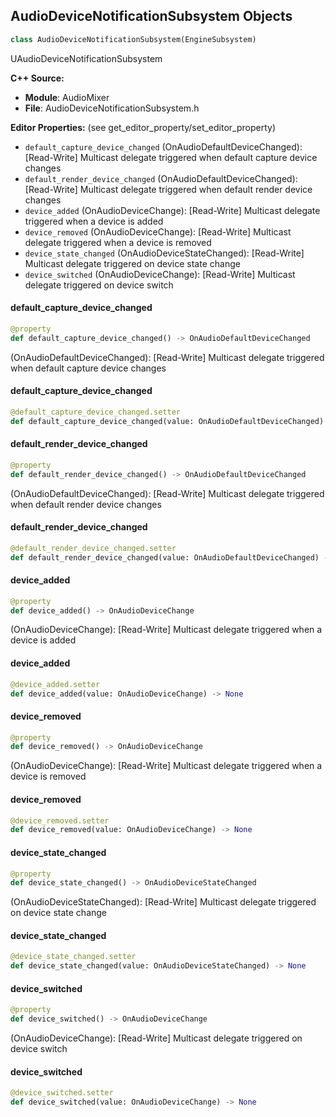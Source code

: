 ## AudioDeviceNotificationSubsystem Objects

```python
class AudioDeviceNotificationSubsystem(EngineSubsystem)
```

UAudioDeviceNotificationSubsystem

**C++ Source:**

- **Module**: AudioMixer
- **File**: AudioDeviceNotificationSubsystem.h

**Editor Properties:** (see get_editor_property/set_editor_property)

- ``default_capture_device_changed`` (OnAudioDefaultDeviceChanged):  [Read-Write] Multicast delegate triggered when default capture device changes
- ``default_render_device_changed`` (OnAudioDefaultDeviceChanged):  [Read-Write] Multicast delegate triggered when default render device changes
- ``device_added`` (OnAudioDeviceChange):  [Read-Write] Multicast delegate triggered when a device is added
- ``device_removed`` (OnAudioDeviceChange):  [Read-Write] Multicast delegate triggered when a device is removed
- ``device_state_changed`` (OnAudioDeviceStateChanged):  [Read-Write] Multicast delegate triggered on device state change
- ``device_switched`` (OnAudioDeviceChange):  [Read-Write] Multicast delegate triggered on device switch

<a id="unreal.AudioDeviceNotificationSubsystem.default_capture_device_changed"></a>

#### default_capture_device_changed

```python
@property
def default_capture_device_changed() -> OnAudioDefaultDeviceChanged
```

(OnAudioDefaultDeviceChanged):  [Read-Write] Multicast delegate triggered when default capture device changes

<a id="unreal.AudioDeviceNotificationSubsystem.default_capture_device_changed"></a>

#### default_capture_device_changed

```python
@default_capture_device_changed.setter
def default_capture_device_changed(value: OnAudioDefaultDeviceChanged) -> None
```

<a id="unreal.AudioDeviceNotificationSubsystem.default_render_device_changed"></a>

#### default_render_device_changed

```python
@property
def default_render_device_changed() -> OnAudioDefaultDeviceChanged
```

(OnAudioDefaultDeviceChanged):  [Read-Write] Multicast delegate triggered when default render device changes

<a id="unreal.AudioDeviceNotificationSubsystem.default_render_device_changed"></a>

#### default_render_device_changed

```python
@default_render_device_changed.setter
def default_render_device_changed(value: OnAudioDefaultDeviceChanged) -> None
```

<a id="unreal.AudioDeviceNotificationSubsystem.device_added"></a>

#### device_added

```python
@property
def device_added() -> OnAudioDeviceChange
```

(OnAudioDeviceChange):  [Read-Write] Multicast delegate triggered when a device is added

<a id="unreal.AudioDeviceNotificationSubsystem.device_added"></a>

#### device_added

```python
@device_added.setter
def device_added(value: OnAudioDeviceChange) -> None
```

<a id="unreal.AudioDeviceNotificationSubsystem.device_removed"></a>

#### device_removed

```python
@property
def device_removed() -> OnAudioDeviceChange
```

(OnAudioDeviceChange):  [Read-Write] Multicast delegate triggered when a device is removed

<a id="unreal.AudioDeviceNotificationSubsystem.device_removed"></a>

#### device_removed

```python
@device_removed.setter
def device_removed(value: OnAudioDeviceChange) -> None
```

<a id="unreal.AudioDeviceNotificationSubsystem.device_state_changed"></a>

#### device_state_changed

```python
@property
def device_state_changed() -> OnAudioDeviceStateChanged
```

(OnAudioDeviceStateChanged):  [Read-Write] Multicast delegate triggered on device state change

<a id="unreal.AudioDeviceNotificationSubsystem.device_state_changed"></a>

#### device_state_changed

```python
@device_state_changed.setter
def device_state_changed(value: OnAudioDeviceStateChanged) -> None
```

<a id="unreal.AudioDeviceNotificationSubsystem.device_switched"></a>

#### device_switched

```python
@property
def device_switched() -> OnAudioDeviceChange
```

(OnAudioDeviceChange):  [Read-Write] Multicast delegate triggered on device switch

<a id="unreal.AudioDeviceNotificationSubsystem.device_switched"></a>

#### device_switched

```python
@device_switched.setter
def device_switched(value: OnAudioDeviceChange) -> None
```

<a id="unreal.AudioMixerLibrary"></a>